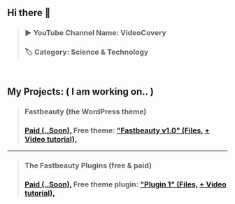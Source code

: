 ## Hi there 👋 
> ### ▶️ YouTube Channel Name: VideoCovery   
> ### 🏷️ Category: Science & Technology 
<pre>

</pre>
## My Projects: ( I am working on.. )
> ### Fastbeauty (the WordPress theme)
> ### [Paid (..Soon),](https://youtube.com/@VideoCovery) Free theme: ["Fastbeauty v1.0" (Files,](https://github.com/VideoCovery/fastbeauty_themes__free-v1.0) [+ Video tutorial),](https://youtube.com/@VideoCovery)
---
> ### The Fastbeauty Plugins (free & paid)
> ### [Paid (..Soon),](https://youtube.com/@VideoCovery) Free theme plugin: ["Plugin 1" (Files,](https://github.com/VideoCovery/fastbeauty_plugins__free) [+ Video tutorial),](https://youtube.com/@VideoCovery)

<!--
**VideoCovery/videocovery** is a ✨ _special_ ✨ repository because its `README.md` (this file) appears on your GitHub profile.

Here are some ideas to get you started:

- 🔭 I’m currently working on ...
- 🌱 I’m currently learning ...
- 👯 I’m looking to collaborate on ...
- 🤔 I’m looking for help with ...
- 💬 Ask me about ...
- 📫 How to reach me: ...
- 😄 Pronouns: ...
- ⚡ Fun fact: ...
-->
